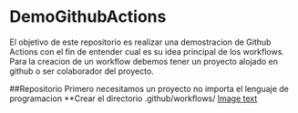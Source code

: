 # DemoGithubActions

El objetivo de este repositorio es realizar una demostracion de Github Actions con el fin de entender cual es su idea principal de los workflows.
Para la creacion de un workflow debemos tener un proyecto alojado en github o ser colaborador del proyecto.

##Repositorio
Primero necesitamos un proyecto no importa el lenguaje de programacion
**Crear el directorio .github/workflows/
[Image text](img/img.png)
